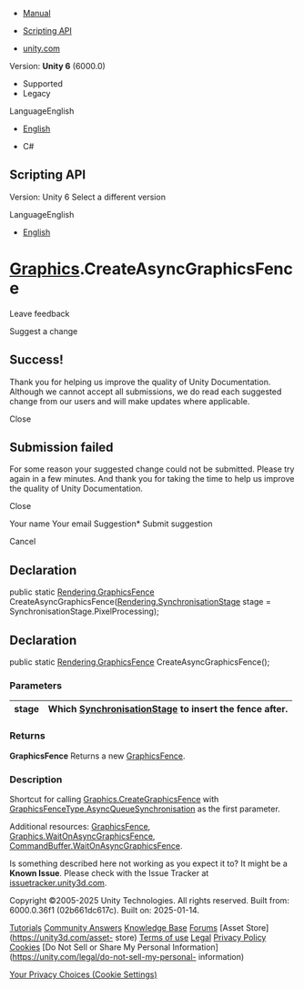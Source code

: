 [ ]()

  * [Manual](../Manual/index.html)
  * [Scripting API](../ScriptReference/index.html)

  * [unity.com](https://unity.com/)

Version: **Unity 6** (6000.0)

  * Supported
  * Legacy

LanguageEnglish

  * [English]()

  * C#

[ ](https://docs.unity3d.com)

## Scripting API

Version: Unity 6 Select a different version

LanguageEnglish

  * [English]()

#  [Graphics](Graphics.html).CreateAsyncGraphicsFence

Leave feedback

Suggest a change

## Success!

Thank you for helping us improve the quality of Unity Documentation. Although
we cannot accept all submissions, we do read each suggested change from our
users and will make updates where applicable.

Close

## Submission failed

For some reason your suggested change could not be submitted. Please <a>try
again</a> in a few minutes. And thank you for taking the time to help us
improve the quality of Unity Documentation.

Close

Your name Your email Suggestion* Submit suggestion

Cancel

[ ]()

## Declaration

public static [Rendering.GraphicsFence](Rendering.GraphicsFence.html)
CreateAsyncGraphicsFence([Rendering.SynchronisationStage](Rendering.SynchronisationStage.html)
stage = SynchronisationStage.PixelProcessing);

## Declaration

public static [Rendering.GraphicsFence](Rendering.GraphicsFence.html)
CreateAsyncGraphicsFence();

### Parameters

stage | Which [SynchronisationStage](Rendering.SynchronisationStage.html) to insert the fence after.  
---|---  
  
### Returns

**GraphicsFence** Returns a new [GraphicsFence](Rendering.GraphicsFence.html).

### Description

Shortcut for calling
[Graphics.CreateGraphicsFence](Graphics.CreateGraphicsFence.html) with
[GraphicsFenceType.AsyncQueueSynchronisation](Rendering.GraphicsFenceType.AsyncQueueSynchronisation.html)
as the first parameter.

Additional resources: [GraphicsFence](Rendering.GraphicsFence.html),
[Graphics.WaitOnAsyncGraphicsFence](Graphics.WaitOnAsyncGraphicsFence.html),
[CommandBuffer.WaitOnAsyncGraphicsFence](Rendering.CommandBuffer.WaitOnAsyncGraphicsFence.html).

Is something described here not working as you expect it to? It might be a
**Known Issue**. Please check with the Issue Tracker at
[issuetracker.unity3d.com](https://issuetracker.unity3d.com).

Copyright ©2005-2025 Unity Technologies. All rights reserved. Built from:
6000.0.36f1 (02b661dc617c). Built on: 2025-01-14.

[Tutorials](https://unity3d.com/learn) [Community
Answers](https://answers.unity3d.com) [Knowledge
Base](https://support.unity3d.com/hc/en-us)
[Forums](https://forum.unity3d.com) [Asset Store](https://unity3d.com/asset-
store) [Terms of use](https://docs.unity3d.com/Manual/TermsOfUse.html)
[Legal](https://unity.com/legal) [Privacy
Policy](https://unity.com/legal/privacy-policy)
[Cookies](https://unity.com/legal/cookie-policy) [Do Not Sell or Share My
Personal Information](https://unity.com/legal/do-not-sell-my-personal-
information)

[Your Privacy Choices (Cookie Settings)](javascript:void\(0\);)

